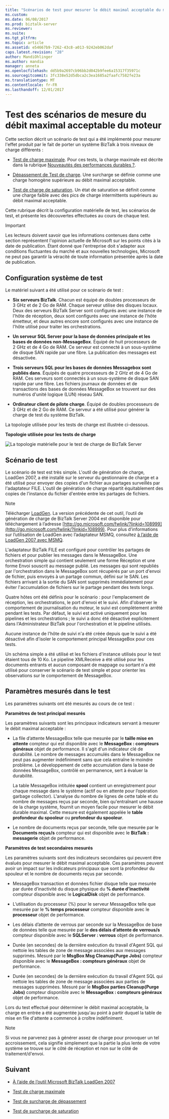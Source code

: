 ```yaml
---
title: "Scénarios de test pour mesurer le débit maximal acceptable du moteur de | Documents Microsoft"
ms.custom: 
ms.date: 06/08/2017
ms.prod: biztalk-server
ms.reviewer: 
ms.suite: 
ms.tgt_pltfrm: 
ms.topic: article
ms.assetid: e54667b9-7262-43c8-a013-9242eb062daf
caps.latest.revision: "28"
author: MandiOhlinger
ms.author: mandia
manager: anneta
ms.openlocfilehash: dd5b9a2697cb96bb2d042b9fee6a15317f35971c
ms.sourcegitcommit: 3fc338e52d5dbca2c3ea1685a2faafc7582fe23a
ms.translationtype: MT
ms.contentlocale: fr-FR
ms.lasthandoff: 12/01/2017
---
```

# <a name="test-scenarios-for-measuring-mst-of-the-engine"></a>Test des scénarios de mesure du débit maximal acceptable du moteur
Cette section décrit un scénario de test qui a été implémenté pour mesurer l'effet produit par le fait de porter un système BizTalk à trois niveaux de charge différents :  
  
-   [Test de charge maximale](../core/sustainable-load-test.md). Pour ces tests, la charge maximale est décrite dans la rubrique [Nouveautés des performances durables ?](../core/what-is-sustainable-performance.md).  
  
-   [Dépassement de Test de charge](../core/overdrive-load-test.md). Une surcharge se définie comme une charge homogène supérieure au débit maximal acceptable.  
  
-   [Test de charge de saturation](../core/floodgate-load-test.md). Un état de saturation se définit comme une charge faible avec des pics de charge intermittents supérieurs au débit maximal acceptable.  
  
 Cette rubrique décrit la configuration matérielle de test, les scénarios de test, et présente les découvertes effectuées au cours de chaque test.  
  
> [!IMPORTANT]
>  Les lecteurs doivent savoir que les informations contenues dans cette section représentent l'opinion actuelle de Microsoft sur les points cités à la date de publication. Étant donné que l'entreprise doit s'adapter aux conditions fluctuantes du marché et aux nouvelles technologies, Microsoft ne peut pas garantir la véracité de toute information présentée après la date de publication.  
  
## <a name="test-system-configuration"></a>Configuration système de test  
 Le matériel suivant a été utilisé pour ce scénario de test :  
  
-   **Six serveurs BizTalk**. Chacun est équipé de doubles processeurs de 3 GHz et de 2 Go de RAM. Chaque serveur utilise des disques locaux. Deux des serveurs BizTalk Server sont configurés avec une instance de l'hôte de réception, deux sont configurés avec une instance de l'hôte émetteur, et deux autres encore sont configurés avec une instance de l'hôte utilisé pour traiter les orchestrations.  
  
-   **Un serveur SQL Server pour la base de données principale et les bases de données non-MessageBox**. Équipé de huit processeurs de 2 GHz et de 4 Go de RAM. Ce serveur est connecté à un sous-système de disque SAN rapide par une fibre. La publication des messages est désactivée.  
  
-   **Trois serveurs SQL pour les bases de données Messagebox sont publiés dans**. Équipés de quatre processeurs de 2 GHz et de 4 Go de RAM. Ces serveurs sont connectés à un sous-système de disque SAN rapide par une fibre. Les fichiers journaux de données et de transactions des bases de données MessageBox se trouvent sur des numéros d'unité logique (LUN) réseau SAN.  
  
-   **Ordinateur client de pilote charge**. Équipé de doubles processeurs de 3 GHz et de 2 Go de RAM. Ce serveur a été utilisé pour générer la charge de test du système BizTalk.  
  
 La topologie utilisée pour les tests de charge est illustrée ci-dessous.  
  
 **Topologie utilisée pour les tests de charge**  
  
 ![La topologie matérielle pour le test de charge de BizTalk Server](../core/media/bts06-msttopology.gif "BTS06_MSTTopology")  
  
## <a name="the-test-scenario"></a>Scénario de test  
 Le scénario de test est très simple. L'outil de génération de charge, LoadGen 2007, a été installé sur le serveur du gestionnaire de charge et a été utilisé pour envoyer des copies d'un fichier aux partages surveillés par l'adaptateur FILE. L'outil de génération de charge répartit équitablement des copies de l'instance du fichier d'entrée entre les partages de fichiers.  
  
> [!NOTE]
>  Télécharger [LoadGen](https://www.microsoft.com/download/details.aspx?id=14925). La version précédente de cet outil, l’outil de génération de charge de BizTalk Server 2004 est disponible pour téléchargement à l’adresse [http://go.microsoft.com/fwlink/?linkid=108999](http://go.microsoft.com/fwlink/?linkid=108999). Pour plus d’informations sur l’utilisation de LoadGen avec l’adaptateur MSMQ, consultez [à l’aide de LoadGen 2007 avec MSMQ](../core/using-loadgen-2007-with-msmq.md).  
  
 L'adaptateur BizTalk FILE est configuré pour contrôler les partages de fichiers et pour publier les messages dans le MessageBox. Une orchestration simple qui contient seulement une forme Réception et une forme Envoi souscrit au message publié. Les messages qui sont republiés par l'orchestration dans le MessageBox sont récupérés par un port d'envoi de fichier, puis envoyés à un partage commun, défini sur le SAN. Les fichiers arrivant à la sortie du SAN sont supprimés immédiatement pour éviter l'accumulation de fichiers sur le partage pendant des tests longs.  
  
 Quatre hôtes ont été définis pour le scénario : pour l'emplacement de réception, les orchestrations, le port d'envoi et le suivi. Afin d'observer le comportement de journalisation du moteur, le suivi est complètement arrêté pendant les tests. Par défaut, le suivi est activé uniquement pour les pipelines et les orchestrations ; le suivi a donc été désactivé explicitement dans l'Administrateur BizTalk pour l'orchestration et le pipeline utilisés.  
  
 Aucune instance de l'hôte de suivi n'a été créée depuis que le suivi a été désactivé afin d'isoler le comportement principal MessageBox pour ces tests.  
  
 Un schéma simple a été utilisé et les fichiers d'instance utilisés pour le test étaient tous de 10 Ko. Le pipeline XMLReceive a été utilisé pour les documents entrants et aucun composant de mappage ou sortant n'a été utilisé pour conserver le scénario de test simple et pour orienter les observations sur le comportement de MessageBox.  
  
## <a name="parameters-measured-in-the-test"></a>Paramètres mesurés dans le test  
 Les paramètres suivants ont été mesurés au cours de ce test :  
  
 **Paramètres de test principal mesurés**  
  
 Les paramètres suivants sont les principaux indicateurs servant à mesurer le débit maximal acceptable :  
  
-   La file d’attente MessageBox telle que mesurée par le **taille mise en attente** compteur qui est disponible avec le **MessageBox : compteurs généraux** objet de performance. Il s'agit d'un indicateur clé de durabilité. Le nombre de messages accumulés dans le MessageBox ne peut pas augmenter indéfiniment sans que cela entraîne le moindre problème. Le développement de cette accumulation dans la base de données MessageBox, contrôlé en permanence, sert à évaluer la durabilité.  
  
     La table MessageBox intitulée **spool** contient un enregistrement pour chaque message dans le système (actif ou en attente pour l’opération garbage collector). L'analyse du nombre de lignes de cette table et du nombre de messages reçus par seconde, bien qu'entraînant une hausse de la charge système, fournit un moyen facile pour mesurer le débit durable maximal. Cette mesure est également appelée le **table profondeur du spooleur** ou **profondeur du spooleur**.  
  
-   Le nombre de documents reçus par seconde, telle que mesurée par le **Documents reçus/s** compteur qui est disponible avec le **BizTalk : messagerie** objet de performance.  
  
 **Paramètres de test secondaires mesurés**  
  
 Les paramètres suivants sont des indicateurs secondaires qui peuvent être évalués pour mesurer le débit maximal acceptable. Ces paramètres peuvent avoir un impact sur les indicateurs principaux que sont la profondeur du spouleur et le nombre de documents reçus par seconde.  
  
-   MessageBox transaction et données fichier disque telle que mesurée par durée d’inactivité du disque physique du **% durée d’inactivité** compteur disponible avec le **LogicalDisk** objet de performance.  
  
-   L’utilisation du processeur (%) pour le serveur MessageBox telle que mesurée par le **% temps processeur** compteur disponible avec le **processeur** objet de performance.  
  
-   Les délais d’attente de verrous par seconde sur la MessageBox de base de données telle que mesurée par le **des délais d’attente de verrous/s** compteur disponible avec le **SQLServer : verrous** objet de performance.  
  
-   Durée (en secondes) de la dernière exécution du travail d'Agent SQL qui nettoie les tables de zone de message associées aux messages supprimés. Mesuré par le **MsgBox Msg Cleanup(Purge Jobs)** compteur disponible avec le **MessageBox : compteurs généraux** objet de performance.  
  
-   Durée (en secondes) de la dernière exécution du travail d'Agent SQL qui nettoie les tables de zone de message associées aux parties de messages supprimées. Mesuré par le **MsgBox parties Cleanup(Purge Jobs)** compteur disponible avec le **MessageBox : compteurs généraux** objet de performance.  
  
 Lors du test effectué pour déterminer le débit maximal acceptable, la charge en entrée a été augmentée jusqu'au point à partir duquel la table de mise en file d'attente a commencé à croître indéfiniment.  
  
> [!NOTE]
>  Si vous ne parvenez pas à générer assez de charge pour provoquer un tel accroissement, cela signifie simplement que la partie la plus lente de votre système se trouve sur le côté de réception et non sur le côté de traitement/d'envoi.  
  

## <a name="next"></a>Suivant
  
-   [À l’aide de l’outil Microsoft BizTalk LoadGen 2007](../core/using-the-microsoft-biztalk-loadgen-2007-tool.md)  
  
-   [Test de charge maximale](../core/sustainable-load-test.md)  
  
-   [Test de surcharge de dépassement](../core/overdrive-load-test.md)  
  
-   [Test de surcharge de saturation](../core/floodgate-load-test.md)